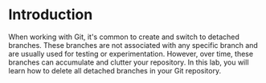 # Introduction

When working with Git, it's common to create and switch to detached branches. These branches are not associated with any specific branch and are usually used for testing or experimentation. However, over time, these branches can accumulate and clutter your repository. In this lab, you will learn how to delete all detached branches in your Git repository.
